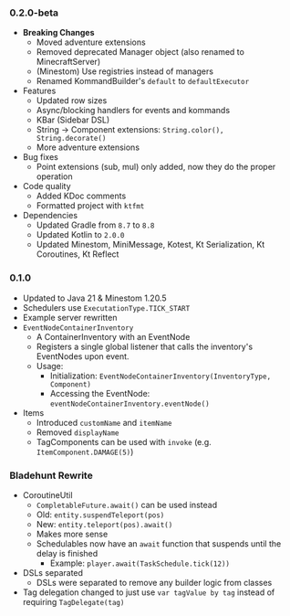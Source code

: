 ### 0.2.0-beta

- **Breaking Changes**
    - Moved adventure extensions
    - Removed deprecated Manager object (also renamed to MinecraftServer)
    - (Minestom) Use registries instead of managers
    - Renamed KommandBuilder's `default` to `defaultExecutor`
- Features
    - Updated row sizes
    - Async/blocking handlers for events and kommands
    - KBar (Sidebar DSL)
    - String -> Component extensions: `String.color(), String.decorate()`
    - More adventure extensions
- Bug fixes
    - Point extensions (sub, mul) only added, now they do the proper operation
- Code quality
    - Added KDoc comments
    - Formatted project with `ktfmt`
- Dependencies
    - Updated Gradle from `8.7` to `8.8`
    - Updated Kotlin to `2.0.0`
    - Updated Minestom, MiniMessage, Kotest, Kt Serialization, Kt Coroutines, Kt Reflect

### 0.1.0

- Updated to Java 21 & Minestom 1.20.5
- Schedulers use `ExecutationType.TICK_START`
- Example server rewritten
- `EventNodeContainerInventory`
    - A ContainerInventory with an EventNode
    - Registers a single global listener that calls the inventory's EventNodes upon event.
    - Usage:
        - Initialization: `EventNodeContainerInventory(InventoryType, Component)`
        - Accessing the EventNode: `eventNodeContainerInventory.eventNode()`
- Items
    - Introduced `customName` and `itemName`
    - Removed `displayName`
    - TagComponents can be used with `invoke` (e.g. `ItemComponent.DAMAGE(5)`)

### Bladehunt Rewrite

- CoroutineUtil
    - `CompletableFuture.await()` can be used instead
    - Old: `entity.suspendTeleport(pos)`
    - New: `entity.teleport(pos).await()`
    - Makes more sense
    - Schedulables now have an `await` function that suspends until the delay is finished
        - Example: `player.await(TaskSchedule.tick(12))`
- DSLs separated
    - DSLs were separated to remove any builder logic from classes
- Tag delegation changed to just use `var tagValue by tag` instead of requiring `TagDelegate(tag)`
